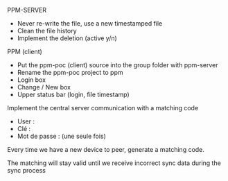PPM-SERVER 


* Never re-write the file, use a new timestamped file
* Clean the file history
* Implement the deletion (active y/n)

PPM (client)

* Put the ppm-poc (client) source into the group folder with ppm-server
* Rename the ppm-poc project to ppm
* Login box
* Change / New box
* Upper status bar (login, file timestamp) 


Implement the central server communication with a matching code 

 - User : 
 - Clé :  
 - Mot de passe :
(une seule fois)

Every time we have a new device to peer, generate a matching code.

The matching will stay valid until 
    we receive incorrect sync data during the sync process

